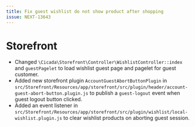 ```yaml
---
title: Fix guest wishlist do not show product after shopping
issue: NEXT-13643
---
```

# Storefront
* Changed `\Cicada\Storefront\Controller\WishlistController::index` and `guestPagelet` to load wishlist guest page and pagelet for guest customer.
* Added new storefront plugin `AccountGuestAbortButtonPlugin` in `src/Storefront/Resources/app/storefront/src/plugin/header/account-guest-abort-button.plugin.js` to publish a `guest-logout` event when guest logout button clicked.
* Added an event listener in `src/Storefront/Resources/app/storefront/src/plugin/wishlist/local-wishlist.plugin.js` to clear wishlist products on aborting guest session.

